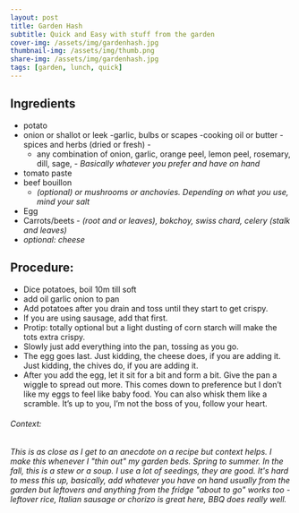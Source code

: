 ```yaml
---
layout: post
title: Garden Hash
subtitle: Quick and Easy with stuff from the garden
cover-img: /assets/img/gardenhash.jpg
thumbnail-img: /assets/img/thumb.png
share-img: /assets/img/gardenhash.jpg
tags: [garden, lunch, quick]
---
```


## Ingredients

- potato 
- onion or shallot or leek 
-garlic, bulbs or scapes 
-cooking oil or butter 
-spices and herbs (dried or fresh) - 
  - any combination of onion, garlic, orange peel, lemon peel, rosemary, dill, sage, - _Basically whatever you prefer and have on hand_
- tomato paste 
- beef bouillon 
    - _(optional) or mushrooms or anchovies. Depending on what you use, mind your salt_ 
- Egg 
- Carrots/beets -  _(root and or leaves), bokchoy, swiss chard, celery (stalk and leaves)_
- _optional: cheese_


## Procedure:  

- Dice potatoes, boil 10m till soft 
- add oil garlic onion to pan 
- Add potatoes after you drain and toss until they start to get crispy. 
- If you are using sausage, add that first. 
- Protip: totally optional but a light dusting of corn starch will make the tots extra crispy. 
- Slowly just add everything into the pan, tossing as you go. 
- The egg goes last. Just kidding, the cheese does, if you are adding it. Just kidding, the chives do, if you are adding it.
- After you add the egg, let it sit for a bit and form a bit. Give the pan a wiggle to spread out more. This comes down to preference but I don’t like my eggs to feel like baby food. You can also whisk them like a scramble. It’s up to you, I’m not the boss of you, follow your heart.
  
###### Context: 

 ###### _This is as close as I get to an anecdote on a recipe but context helps. I make this whenever I "thin out" my garden beds. Spring to summer. In the fall, this is a stew or a soup. I use a lot of seedings, they are good. It's hard to mess this up, basically, add whatever you have on hand usually from the garden but leftovers and anything from the fridge "about to go" works too - leftover rice, Italian sausage or chorizo is great here, BBQ does really well._

